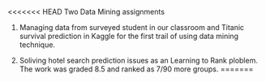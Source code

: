 <<<<<<< HEAD
Two Data Mining assignments 

1. Managing data from surveyed student in our classroom and Titanic survival prediction in Kaggle for the first trail of using data mining technique.

2. Soliving hotel search prediction issues as an Learning to Rank ploblem. The work was graded 8.5 and ranked as 7/90 more groups. 
=======

